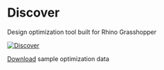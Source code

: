 # Discover
Design optimization tool built for Rhino Grasshopper

[![Discover](https://img.youtube.com/vi/Q2x9HucbIkQ/0.jpg)](https://www.youtube.com/watch?v=Q2x9HucbIkQ)

[Download](http://bit.ly/discover_samples) sample optimization data
